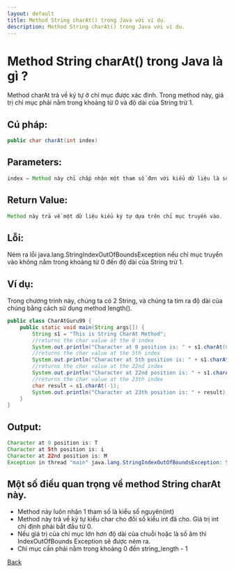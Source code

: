 ```yaml
---
layout: default
title: Method String charAt() trong Java với ví dụ.
description: Method String charAt() trong Java với ví dụ.
---
```


# Method String charAt() trong Java là gì ?
Method charAt trả về ký tự ở chỉ mục được xác đinh. Trong method này, giá trị chỉ mục phải nằm trong khoảng từ 0 và độ dài của String trừ 1.

## Cú pháp:
```java
public char charAt(int index)
```
## Parameters:
```java
index – Method này chỉ chấp nhận một tham số đơn với kiểu dữ liệu là số nguyên.
```

## Return Value:
```java
Method này trả về một dữ liệu kiểu ký tự dựa trên chỉ mục truyền vào.
```

## Lỗi:
Ném ra lỗi java.lang.StringIndexOutOfBoundsException nếu chỉ mục truyền vào không nằm trong khoảng từ 0 đến độ dài của String trừ 1.

## Ví dụ:
Trong chương trình này, chúng ta có 2 String, và chúng ta tìm ra độ dài của chúng bằng cách sử dụng method length().
```java
public class CharAtGuru99 {
    public static void main(String args[]) {
        String s1 = "This is String CharAt Method";
        //returns the char value at the 0 index
        System.out.println("Character at 0 position is: " + s1.charAt(0));
        //returns the char value at the 5th index
        System.out.println("Character at 5th position is: " + s1.charAt(5));
        //returns the char value at the 22nd index
        System.out.println("Character at 22nd position is: " + s1.charAt(22));
        //returns the char value at the 23th index
        char result = s1.charAt(-1);
        System.out.println("Character at 23th position is: " + result);
    }
}
```

## Output:
```java
Character at 0 position is: T
Character at 5th position is: i
Character at 22nd position is: M
Exception in thread "main" java.lang.StringIndexOutOfBoundsException: String index out of range: -1
```

## Một số điều quan trọng về method String charAt này.
- Method này luôn nhận 1 tham số là kiểu số nguyên(int)
- Method này trả về ký tự kiểu char cho đối số kiểu int đã cho. Giá trị int chỉ định phải bắt đầu từ 0.
- Nếu giá trị của chỉ mục lớn hơn độ dài của chuỗi hoặc là số âm thì IndexOutOfBounds Exception sẽ được ném ra.
- Chỉ mục cần phải nằm trong khoảng 0 đến string_length - 1

[Back](./)
